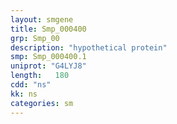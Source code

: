 ```yaml
---
layout: smgene
title: Smp_000400
grp: Smp_00
description: "hypothetical protein"
smp: Smp_000400.1
uniprot: "G4LYJ8"
length:   180
cdd: "ns"
kk: ns
categories: sm
---
```

